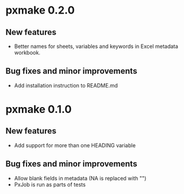 # pxmake 0.2.0

## New features
- Better names for sheets, variables and keywords in Excel metadata workbook.

## Bug fixes and minor improvements
- Add installation instruction to README.md

# pxmake 0.1.0

## New features
- Add support for more than one HEADING variable

## Bug fixes and minor improvements
- Allow blank fields in metadata (NA is replaced with "")
- PxJob is run as parts of tests 
